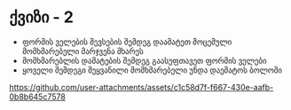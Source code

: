# ქვიზი - 2

- ფორმის ველების შევსების შემდეგ დაამატეთ მოცემული მომხმარებელი მარჯვენა მხარეს
- მომხმარებლის დამატების შემდეგ გაასუფთავეთ ფორმის ველები
- ყოველი შემდეგი შეყვანილი მომხმარებელი უნდა დაემატოს ბოლოში

https://github.com/user-attachments/assets/c1c58d7f-f667-430e-aafb-0b8b645c7578
